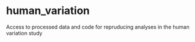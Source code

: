 # human_variation
Access to processed data and code for repruducing analyses in the human variation study
